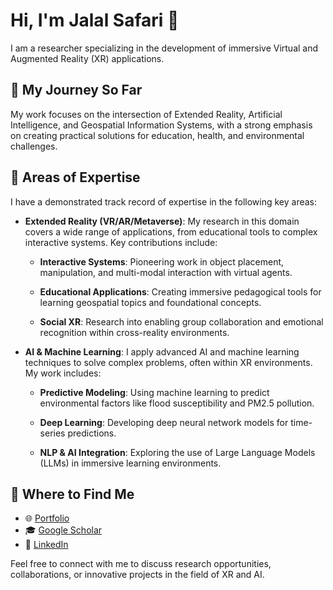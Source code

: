 # Hi, I'm Jalal Safari 👋
I am a researcher specializing in the development of immersive Virtual and Augmented Reality (XR) applications.

## 🧭 My Journey So Far
My work focuses on the intersection of Extended Reality, Artificial Intelligence, and Geospatial Information Systems, with a strong emphasis on creating practical solutions for education, health, and environmental challenges.

## 🧠 Areas of Expertise
I have a demonstrated track record of expertise in the following key areas:

- **Extended Reality (VR/AR/Metaverse)**: My research in this domain covers a wide range of applications, from educational tools to complex interactive systems. Key contributions include:

  - **Interactive Systems**: Pioneering work in object placement, manipulation, and multi-modal interaction with virtual agents.

  - **Educational Applications**: Creating immersive pedagogical tools for learning geospatial topics and foundational concepts.

  - **Social XR**: Research into enabling group collaboration and emotional recognition within cross-reality environments.

- **AI & Machine Learning**: I apply advanced AI and machine learning techniques to solve complex problems, often within XR environments. My work includes:

  - **Predictive Modeling**: Using machine learning to predict environmental factors like flood susceptibility and PM2.5 pollution.

  - **Deep Learning**: Developing deep neural network models for time-series predictions.

  - **NLP & AI Integration**: Exploring the use of Large Language Models (LLMs) in immersive learning environments.


## 🔗 Where to Find Me
- 🌐 [Portfolio](https://jaysafari.github.io/)
- 🎓 [Google Scholar](https://scholar.google.com/citations?user=eFFwkyIAAAAJ&hl=en&authuser=2)
- 💼 [LinkedIn](https://www.linkedin.com/in/jaysafari/)


Feel free to connect with me to discuss research opportunities, collaborations, or innovative projects in the field of XR and AI.
<!--
**jaysafari/jaysafari** is a ✨ _special_ ✨ repository because its `README.md` (this file) appears on your GitHub profile.

Here are some ideas to get you started:

- 🔭 I’m currently working on ...
- 🌱 I’m currently learning ...
- 👯 I’m looking to collaborate on ...
- 🤔 I’m looking for help with ...
- 💬 Ask me about ...
- 📫 How to reach me: ...
- 😄 Pronouns: ...
- ⚡ Fun fact: ...
-->
